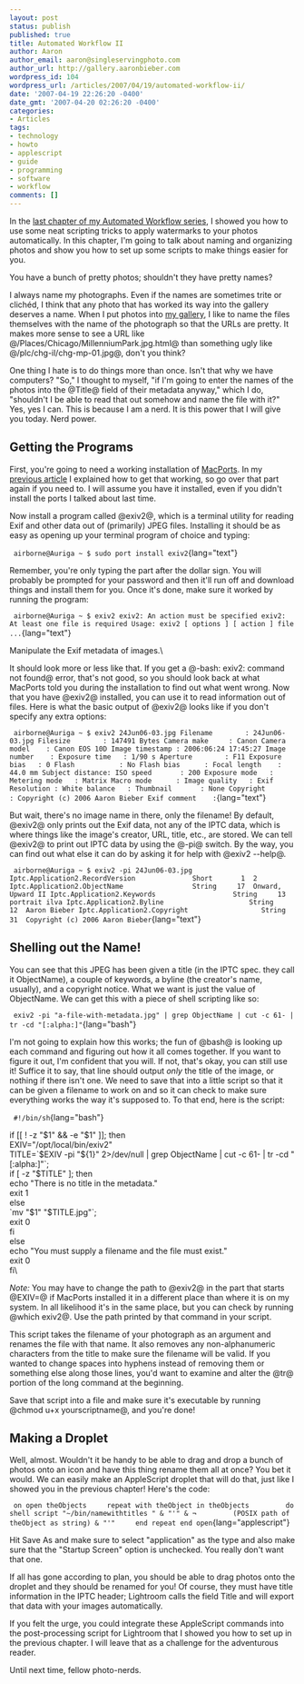 ```yaml
---
layout: post
status: publish
published: true
title: Automated Workflow II
author: Aaron
author_email: aaron@singleservingphoto.com
author_url: http://gallery.aaronbieber.com
wordpress_id: 104
wordpress_url: /articles/2007/04/19/automated-workflow-ii/
date: '2007-04-19 22:26:20 -0400'
date_gmt: '2007-04-20 02:26:20 -0400'
categories:
- Articles
tags:
- technology
- howto
- applescript
- guide
- programming
- software
- workflow
comments: []
---
```

In the [last chapter of my Automated Workflow
series](/articles/2007/04/15/automated-workflow-i/),
I showed you how to use some neat scripting tricks to apply watermarks
to your photos automatically. In this chapter, I'm going to talk about
naming and organizing photos and show you how to set up some scripts to
make things easier for you.

You have a bunch of pretty photos; shouldn't they have pretty
names?<span id="more"></span><span id="more-104"></span>

I always name my photographs. Even if the names are sometimes trite or
clichéd, I think that any photo that has worked its way into the gallery
deserves a name. When I put photos into [my
gallery](http://www.fisheyegallery.com), I like to name the files
themselves with the name of the photograph so that the URLs are pretty.
It makes more sense to see a URL like
@/Places/Chicago/MillenniumPark.jpg.html@ than something ugly like
@/plc/chg-il/chg-mp-01.jpg@, don't you think?

One thing I hate is to do things more than once. Isn't that why we have
computers? "So," I thought to myself, "if I'm going to enter the names
of the photos into the @Title@ field of their metadata anyway," which I
do, "shouldn't I be able to read that out somehow and name the file with
it?" Yes, yes I can. This is because I am a nerd. It is this power that
I will give you today. Nerd power.

## Getting the Programs

First, you're going to need a working installation of
[MacPorts](http://www.macports.org). In my [previous
article](/articles/2007/04/15/automated-workflow-i/)
I explained how to get that working, so go over that part again if you
need to. I will assume you have it installed, even if you didn't install
the ports I talked about last time.

Now install a program called @exiv2@, which is a terminal utility for
reading Exif and other data out of (primarily) JPEG files. Installing it
should be as easy as opening up your terminal program of choice and
typing:

` airborne@Auriga ~ $ sudo port install exiv2`{lang="text"}

Remember, you're only typing the part after the dollar sign. You will
probably be prompted for your password and then it'll run off and
download things and install them for you. Once it's done, make sure it
worked by running the program:

` airborne@Auriga ~ $ exiv2 exiv2: An action must be specified exiv2: At least one file is required Usage: exiv2 [ options ] [ action ] file ...`{lang="text"}

Manipulate the Exif metadata of images.\

It should look more or less like that. If you get a @-bash: exiv2:
command not found@ error, that's not good, so you should look back at
what MacPorts told you during the installation to find out what went
wrong. Now that you have @exiv2@ installed, you can use it to read
information out of files. Here is what the basic output of @exiv2@ looks
like if you don't specify any extra options:

` airborne@Auriga ~ $ exiv2 24Jun06-03.jpg Filename        : 24Jun06-03.jpg Filesize        : 147491 Bytes Camera make     : Canon Camera model    : Canon EOS 10D Image timestamp : 2006:06:24 17:45:27 Image number    : Exposure time   : 1/90 s Aperture        : F11 Exposure bias   : 0 Flash           : No Flash bias      : Focal length    : 44.0 mm Subject distance: ISO speed       : 200 Exposure mode   : Metering mode   : Matrix Macro mode      : Image quality   : Exif Resolution : White balance   : Thumbnail       : None Copyright       : Copyright (c) 2006 Aaron Bieber Exif comment    :`{lang="text"}

But wait, there's no image name in there, only the filename! By default,
@exiv2@ only prints out the Exif data, not any of the IPTC data, which
is where things like the image's creator, URL, title, etc., are stored.
We can tell @exiv2@ to print out IPTC data by using the @-pi@ switch. By
the way, you can find out what else it can do by asking it for help with
@exiv2 --help@.

` airborne@Auriga ~ $ exiv2 -pi 24Jun06-03.jpg Iptc.Application2.RecordVersion              Short       1  2 Iptc.Application2.ObjectName                 String     17  Onward, Upward II Iptc.Application2.Keywords                   String     13  portrait ilva Iptc.Application2.Byline                     String     12  Aaron Bieber Iptc.Application2.Copyright                  String     31  Copyright (c) 2006 Aaron Bieber`{lang="text"}

## Shelling out the Name!

You can see that this JPEG has been given a title (in the IPTC spec.
they call it ObjectName), a couple of keywords, a byline (the creator's
name, usually), and a copyright notice. What we want is just the value
of ObjectName. We can get this with a piece of shell scripting like so:

` exiv2 -pi "a-file-with-metadata.jpg" | grep ObjectName | cut -c 61- | tr -cd "[:alpha:]"`{lang="bash"}

I'm not going to explain how this works; the fun of @bash@ is looking up
each command and figuring out how it all comes together. If you want to
figure it out, I'm confident that you will. If not, that's okay, you can
still use it! Suffice it to say, that line should output _only_ the
title of the image, or nothing if there isn't one. We need to save that
into a little script so that it can be given a filename to work on and
so it can check to make sure everything works the way it's supposed to.
To that end, here is the script:

` #!/bin/sh`{lang="bash"}

if \[\[ ! -z "\$1" && -e "\$1" \]\]; then\
 EXIV="/opt/local/bin/exiv2"\
 TITLE=\`\$EXIV -pi "\${1}" 2&gt;/dev/null | grep ObjectName | cut -c
61- | tr -cd "\[:alpha:\]"\`;\
 if \[ -z "\$TITLE" \]; then\
 echo "There is no title in the metadata."\
 exit 1\
 else\
 \`mv "\$1" "\$TITLE.jpg"\`;\
 exit 0\
 fi\
 else\
 echo "You must supply a filename and the file must exist."\
 exit 0\
 fi\

*Note:* You may have to change the path to @exiv2@ in the part that
starts @EXIV=@ if MacPorts installed it in a different place than where
it is on my system. In all likelihood it's in the same place, but you
can check by running @which exiv2@. Use the path printed by that command
in your script.

This script takes the filename of your photograph as an argument and
renames the file with that name. It also removes any non-alphanumeric
characters from the title to make sure the filename will be valid. If
you wanted to change spaces into hyphens instead of removing them or
something else along those lines, you'd want to examine and alter the
@tr@ portion of the long command at the beginning.

Save that script into a file and make sure it's executable by running
@chmod u+x yourscriptname@, and you're done!

## Making a Droplet

Well, almost. Wouldn't it be handy to be able to drag and drop a bunch
of photos onto an icon and have this thing rename them all at once? You
bet it would. We can easily make an AppleScript droplet that will do
that, just like I showed you in the previous chapter! Here's the code:

` on open theObjects     repeat with theObject in theObjects         do shell script "~/bin/namewithtitles " & "'" & ¬         (POSIX path of theObject as string) & "'"     end repeat end open`{lang="applescript"}

Hit Save As and make sure to select "application" as the type and also
make sure that the "Startup Screen" option is unchecked. You really
don't want that one.

If all has gone according to plan, you should be able to drag photos
onto the droplet and they should be renamed for you! Of course, they
must have title information in the IPTC header; Lightroom calls the
field Title and will export that data with your images automatically.

If you felt the urge, you could integrate these AppleScript commands
into the post-processing script for Lightroom that I showed you how to
set up in the previous chapter. I will leave that as a challenge for the
adventurous reader.

Until next time, fellow photo-nerds.
